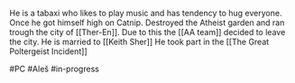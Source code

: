 He is a tabaxi who likes to play music and has tendency to hug everyone.
Once he got himself high on Catnip. Destroyed the Atheist garden and ran trough the city of [[Ther-En]]. 
Due to this the [[AA team]] decided to leave the city.
He is married to [[Keith Sher]]
He took part in the [[The Great Poltergeist Incident]]

#PC #Aleš #in-progress